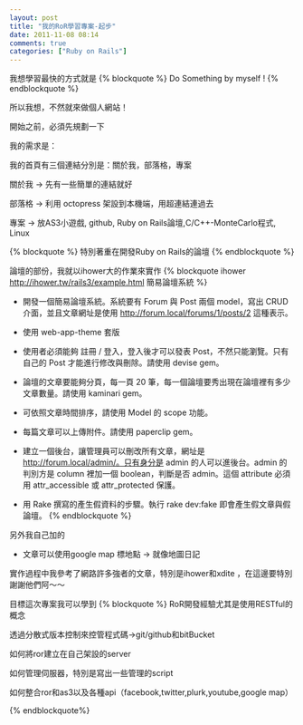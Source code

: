 ```yaml
---
layout: post
title: "我的RoR學習專案-起步"
date: 2011-11-08 08:14
comments: true
categories: ["Ruby on Rails"]
---
```

我想學習最快的方式就是
{% blockquote %}
Do Something by myself !
{% endblockquote %}

所以我想，不然就來做個人網站！

開始之前，必須先規劃一下

我的需求是：

我的首頁有三個連結分別是：關於我，部落格，專案

關於我 -> 先有一些簡單的連結就好

部落格 -> 利用 octopress 架設到本機端，用超連結連過去

專案   -> 放AS3小遊戲, github, Ruby on Rails論壇,C/C++-MonteCarlo程式, Linux
<!--more--> 
{% blockquote %}
特別著重在開發Ruby on Rails的論壇
{% endblockquote %}

論壇的部份，我就以ihower大的作業來實作
{% blockquote ihower  http://ihower.tw/rails3/example.html 簡易論壇系統 %}

   * 開發一個簡易論壇系統。系統要有 Forum 與 Post 兩個 model，寫出 CRUD 介面，並且文章網址是使用 http://forum.local/forums/1/posts/2 這種表示。
  
   * 使用 web-app-theme 套版
  
   * 使用者必須能夠 註冊 / 登入，登入後才可以發表 Post，不然只能瀏覽。只有自己的 Post 才能進行修改與刪除。請使用 devise gem。
  
   * 論壇的文章要能夠分頁，每一頁 20 筆，每一個論壇要秀出現在論壇裡有多少文章數量。請使用 kaminari gem。
  
   * 可依照文章時間排序，請使用 Model 的 scope 功能。
  
   * 每篇文章可以上傳附件。請使用 paperclip gem。
  
   * 建立一個後台，讓管理員可以刪改所有文章，網址是 http://forum.local/admin/。只有身分是 admin 的人可以進後台。admin 的判別方是 column 裡加一個 boolean，判斷是否 admin。這個 attribute 必須用 attr_accessible 或 attr_protected 保護。
  
   * 用 Rake 撰寫的產生假資料的步驟。執行 rake dev:fake 即會產生假文章與假論壇。
{% endblockquote  %}

另外我自己加的
   
   * 文章可以使用google map 標地點 -> 就像地圖日記


實作過程中我參考了網路許多強者的文章，特別是ihower和xdite ，在這邊要特別謝謝他們阿～～

目標這次專案我可以學到
{% blockquote %}
RoR開發經驗尤其是使用RESTful的概念

透過分散式版本控制來控管程式碼->git/github和bitBucket

如何將ror建立在自己架設的server

如何管理伺服器，特別是寫出一些管理的script

如何整合ror和as3以及各種api（facebook,twitter,plurk,youtube,google map）

{% endblockquote%}





